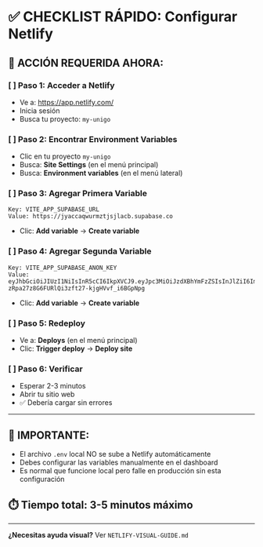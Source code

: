 # ✅ CHECKLIST RÁPIDO: Configurar Netlify

## 🎯 **ACCIÓN REQUERIDA AHORA:**

### [ ] **Paso 1: Acceder a Netlify**

- Ve a: https://app.netlify.com/
- Inicia sesión
- Busca tu proyecto: `my-unigo`

### [ ] **Paso 2: Encontrar Environment Variables**

- Clic en tu proyecto `my-unigo`
- Busca: **Site Settings** (en el menú principal)
- Busca: **Environment variables** (en el menú lateral)

### [ ] **Paso 3: Agregar Primera Variable**

```
Key: VITE_APP_SUPABASE_URL
Value: https://jyaccaqwurmztjsjlacb.supabase.co
```

- Clic: **Add variable** → **Create variable**

### [ ] **Paso 4: Agregar Segunda Variable**

```
Key: VITE_APP_SUPABASE_ANON_KEY
Value: eyJhbGciOiJIUzI1NiIsInR5cCI6IkpXVCJ9.eyJpc3MiOiJzdXBhYmFzZSIsInJlZiI6Imp5YWNjYXF3dXJtenRqc2psYWNiIiwicm9sZSI6ImFub24iLCJpYXQiOjE3NTQ4NTk5ODAsImV4cCI6MjA3MDQzNTk4MH0.BVZ-zRpa27z8G6FURlQi3zft27-kjgHVvf_i6BGpNpg
```

- Clic: **Add variable** → **Create variable**

### [ ] **Paso 5: Redeploy**

- Ve a: **Deploys** (en el menú principal)
- Clic: **Trigger deploy** → **Deploy site**

### [ ] **Paso 6: Verificar**

- Esperar 2-3 minutos
- Abrir tu sitio web
- ✅ Debería cargar sin errores

---

## 🚨 **IMPORTANTE:**

- El archivo `.env` local NO se sube a Netlify automáticamente
- Debes configurar las variables manualmente en el dashboard
- Es normal que funcione local pero falle en producción sin esta configuración

## ⏱️ **Tiempo total:** 3-5 minutos máximo

---

**¿Necesitas ayuda visual?** Ver `NETLIFY-VISUAL-GUIDE.md`
